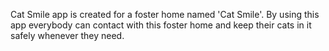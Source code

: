 
Cat Smile app is created for a foster home named 'Cat Smile'. By using this app everybody can contact with this foster home and keep their cats in it safely whenever they need.
